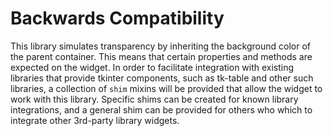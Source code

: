 # Backwards Compatibility

This library simulates transparency by inheriting the background color of the parent container. This means that certain
properties and methods are expected on the widget. In order to facilitate integration with existing libraries that
provide tkinter components, such as tk-table and other such libraries, a collection of `shim` mixins will be provided
that allow the widget to work with this library. Specific shims can be created for known library integrations, and a
general shim can be provided for others who which to integrate other 3rd-party library widgets.


